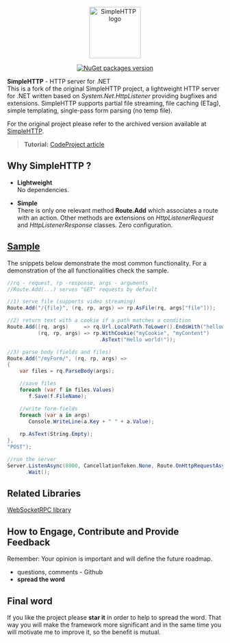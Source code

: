 <p align="center">
    <img src="Deploy/Logo/logo-big.png" alt="SimpleHTTP logo" width="120" align="center" />
</p>

<p align="center">
    <a href="https://www.nuget.org/packages/Simple-HTTP/"> <img src="https://img.shields.io/badge/SimpleHTTP-v1.x-green.svg?style=flat-square" alt="NuGet packages version"/>  </a>
</p>

**SimpleHTTP** - HTTP server for .NET    
This is a fork of the original SimpleHTTP project, a lightweight HTTP server for .NET written based on *System.Net.HttpListener* providing bugfixes and extensions. SimpleHTTP supports partial file streaming, file caching (ETag), simple templating, single-pass form parsing (no temp file).

For the original project please refer to the archived version available at <a href="https://github.com/dajuric/simple-http">SimpleHTTP</a>.

> **Tutorial:** <a href="https://www.codeproject.com/Articles/1223491/Introducing-Simple-HTTP-Server-for-NET" target="_blank">CodeProject article</a>



## Why SimpleHTTP ?

+ **Lightweight**   
No dependencies.

+ **Simple**   
There is only one relevant method **Route.Add** which associates a route with an action. 
Other methods are extensions on *HttpListenerRequest* and *HttpListenerResponse* classes.
Zero configuration.

 
## <a href="Samples/"> Sample</a>

The snippets below demonstrate the most common functionality. For a demonstration of the all functionalities check the sample.

 ``` csharp
//rq - request, rp -response, args - arguments
//Route.Add(...) serves "GET" requests by default

//1) serve file (supports video streaming)
Route.Add("/{file}", (rq, rp, args) => rp.AsFile(rq, args["file"]));

//2) return text with a cookie if a path matches a condition
Route.Add((rq, args)     => rq.Url.LocalPath.ToLower().EndsWith("helloworld"), 
           (rq, rp, args) => rp.WithCookie("myCookie", "myContent")
                               .AsText("Hello world!"));

//3) parse body (fields and files)
Route.Add("/myForm/", (rq, rp, args) => 
{
     var files = rq.ParseBody(args);

     //save files
     foreach (var f in files.Values)
        f.Save(f.FileName);

     //write form-fields
     foreach (var a in args)
        Console.WriteLine(a.Key + " " + a.Value);
        
     rp.AsText(String.Empty);
}, 
"POST");

//run the server
Server.ListenAsync(8000, CancellationToken.None, Route.OnHttpRequestAsync)
       .Wait();
 ``` 


## Related Libraries
<a href="https://github.com/dajuric/websocket-rpc" target="_blank">WebSocketRPC library</a>


## How to Engage, Contribute and Provide Feedback  
Remember: Your opinion is important and will define the future roadmap.
+ questions, comments - Github
+ **spread the word** 

## Final word
If you like the project please **star it** in order to help to spread the word. That way you will make the framework more significant and in the same time you will motivate me to improve it, so the benefit is mutual.
